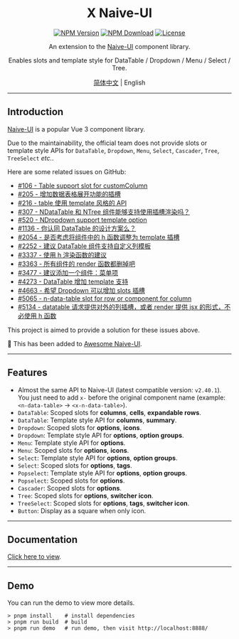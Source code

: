 ﻿<h1 align="center">X Naive-UI</h1>

<div align="center">

[![NPM Version](https://img.shields.io/npm/v/@skit/x.naive-ui.svg?sanitize=true)](https://www.npmjs.com/package/@skit/x.naive-ui)
[![NPM Download](https://img.shields.io/npm/dm/@skit/x.naive-ui.svg?sanitize=true)](https://www.npmjs.com/package/@skit/x.naive-ui)
[![License](https://img.shields.io/github/license/fudiwei/x.naive-ui)](https://mit-license.org/)

</div>

<p align="center">An extension to the <a href="https://github.com/tusen-ai/naive-ui" target="_blank">Naive-UI</a> component library.</p>
<p align="center">Enables slots and template style for DataTable / Dropdown / Menu / Select / Tree.</p>

<p align="center"><a href="README.md">简体中文</a> | English</p>

---

## Introduction

[Naive-UI](https://github.com/tusen-ai/naive-ui) is a popular Vue 3 component library.

Due to the maintainability, the official team does not provide slots or template style APIs for `DataTable`, `Dropdown`, `Menu`, `Select`, `Cascader`, `Tree`, `TreeSelect` _etc._.

Here are some related issues on GitHub:

- [#106 - Table support slot for customColumn](https://github.com/tusen-ai/naive-ui/issues/106)
- [#205 - 增加数据表格展开功能的插槽](https://github.com/tusen-ai/naive-ui/issues/205)
- [#216 - table 使用 template 风格的 API](https://github.com/tusen-ai/naive-ui/issues/216)
- [#307 - NDataTable 和 NTree 组件能够支持使用插槽渲染吗？](https://github.com/tusen-ai/naive-ui/issues/307)
- [#520 - NDropdown support template option](https://github.com/tusen-ai/naive-ui/issues/520)
- [#1136 - 你认同 DataTable 的设计方案么？](https://github.com/tusen-ai/naive-ui/discussions/1136)
- [#2054 - 是否考虑将组件中的 h 函数调整为 template 插槽](https://github.com/tusen-ai/naive-ui/issues/2054)
- [#2252 - 建议 DataTable 组件支持自定义列模板](https://github.com/tusen-ai/naive-ui/issues/2252)
- [#3337 - 使用 h 渲染函数的建议](https://github.com/tusen-ai/naive-ui/issues/3337)
- [#3363 - 所有组件的 render 函数都删掉吧](https://github.com/tusen-ai/naive-ui/issues/3363)
- [#3477 - 建议添加一个组件：菜单项](https://github.com/tusen-ai/naive-ui/issues/3477)
- [#4273 - DataTable 增加 template 支持](https://github.com/tusen-ai/naive-ui/issues/4273)
- [#4663 - 希望 Dropdown 可以增加 slots 插槽](https://github.com/tusen-ai/naive-ui/issues/4663)
- [#5065 - n-data-table slot for row or component for column](https://github.com/tusen-ai/naive-ui/issues/5065)
- [#5134 - datatable 请求提供对外的列插槽，或者 render 提供 jsx 的形式，不必使用 h 函数](https://github.com/tusen-ai/naive-ui/issues/5134)

This project is aimed to provide a solution for these issues above.

🚀 This has been added to [Awesome Naive-UI](https://github.com/naive-ui/awesome-naive).

---

## Features

- Almost the same API to Naive-UI (latest compatible version: `v2.40.1`). You just need to add `x-` before the original component name (example: `<n-data-table>` → `<x-n-data-table>`).
- `DataTable`: Scoped slots for **columns**, **cells**, **expandable rows**.
- `DataTable`: Template style API for **columns**, **summary**.
- `Dropdown`: Scoped slots for **options**, **icons**.
- `Dropdown`: Template style API for **options**, **option groups**.
- `Menu`: Template style API for **options**.
- `Menu`: Scoped slots for **options**, **icons**.
- `Select`: Template style API for **options**, **option groups**.
- `Select`: Scoped slots for **options**, **tags**.
- `Popselect`: Template style API for **options**, **option groups**.
- `Popselect`: Scoped slots for **options**.
- `Cascader`: Scoped slots for **options**.
- `Tree`: Scoped slots for **options**, **switcher icon**.
- `TreeSelect`: Scoped slots for **options**, **tags**, **switcher icon**.
- `Button`: Display as a square when only icon.

---

## Documentation

[Click here to view](./docs/en-US/README.md).

---

## Demo

You can run the demo to view more details.

```shell
> pnpm install    # install dependencies
> pnpm run build  # build
> pnpm run demo   # run demo, then visit http://localhost:8888/
```
